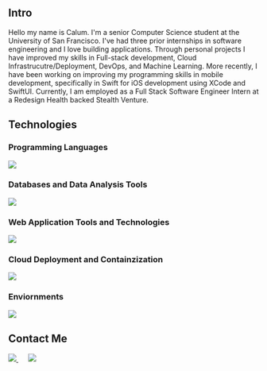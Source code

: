 ## Intro
Hello my name is Calum. I'm a senior Computer Science student at the University of San Francisco. I've had three prior internships in software engineering and I love building applications. Through personal projects I have improved my skills in Full-stack development, Cloud Infrastrucutre/Deployment, DevOps, and Machine Learning. More recently, I have been working on improving my programming skills in mobile development, specifically in Swift for iOS development using XCode and SwiftUI. Currently, I am employed as a Full Stack Software Engineer Intern at a Redesign Health backed Stealth Venture.

## Technologies
### Programming Languages
<img src="https://skillicons.dev/icons?i=go,py,java,c,js,ts,swift,php" />

### Databases and Data Analysis Tools
<img src="https://skillicons.dev/icons?i=anaconda,r,sklearn,mysql,postgres" />

### Web Application Tools and Technologies
<img src="https://skillicons.dev/icons?i=bootstrap,css,django,flask,html,jest,jquery,nextjs,nodejs,npm,postman,prisma,react,tailwind" />

### Cloud Deployment and Containzization
<img src="https://skillicons.dev/icons?i=aws,docker,gcp,azure,jenkins,kubernetes" />

### Enviornments
<img src="https://skillicons.dev/icons?i=idea,pycharm,linux,neovim,ubuntu,vscode,bash" />

## Contact Me

<a href="mailto:ccrawford6@dons.usfca.edu" target="_blank" style="margin-right: 20px;">
  <img src="https://skillicons.dev/icons?i=gmail"/>
</a>

<a href="https://www.linkedin.com/in/calum-crawford-05b093253/" target="_blank">
  <img src="https://skillicons.dev/icons?i=linkedin"/>
</a>

